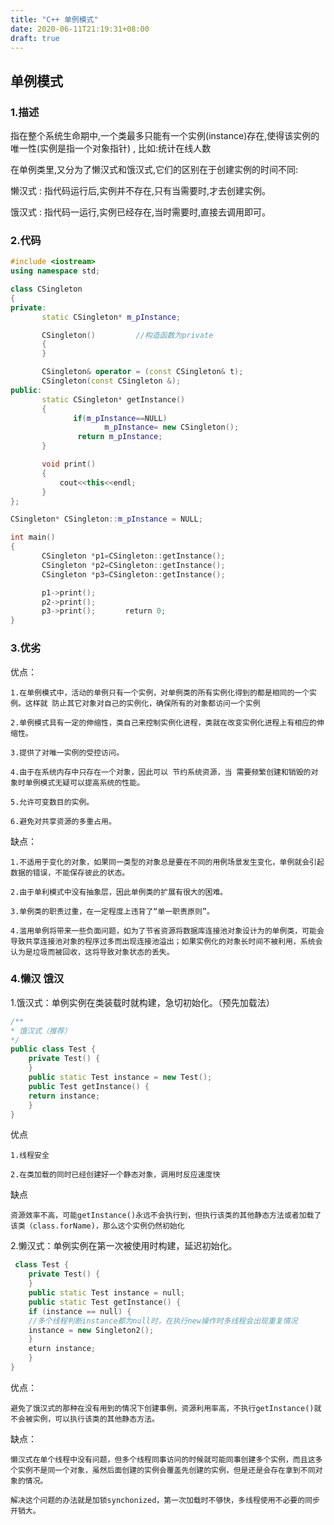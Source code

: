 ```yaml
---
title: "C++ 单例模式"
date: 2020-06-11T21:19:31+08:00
draft: true
---
```



## 单例模式

### 1.描述

指在整个系统生命期中,一个类最多只能有一个实例(instance)存在,使得该实例的唯一性(实例是指一个对象指针)  , 比如:统计在线人数

在单例类里,又分为了懒汉式和饿汉式,它们的区别在于创建实例的时间不同:

懒汉式 : 指代码运行后,实例并不存在,只有当需要时,才去创建实例。

饿汉式 : 指代码一运行,实例已经存在,当时需要时,直接去调用即可。

### 2.代码

```cpp
#include <iostream>
using namespace std; 

class CSingleton
{
private:
       static CSingleton* m_pInstance;

       CSingleton()         //构造函数为private
       {
       } 

       CSingleton& operator = (const CSingleton& t);
       CSingleton(const CSingleton &);
public:
       static CSingleton* getInstance()
       {
              if(m_pInstance==NULL)
                     m_pInstance= new CSingleton();            
               return m_pInstance;
       }

       void print()
       {
           cout<<this<<endl;      
       }
};

CSingleton* CSingleton::m_pInstance = NULL;

int main()
{
       CSingleton *p1=CSingleton::getInstance();
       CSingleton *p2=CSingleton::getInstance(); 
       CSingleton *p3=CSingleton::getInstance();

       p1->print();
       p2->print();
       p3->print();　　　　return 0;
}
```

### 3.优劣

优点： 

    1.在单例模式中，活动的单例只有一个实例，对单例类的所有实例化得到的都是相同的一个实例。这样就 防止其它对象对自己的实例化，确保所有的对象都访问一个实例 

    2.单例模式具有一定的伸缩性，类自己来控制实例化进程，类就在改变实例化进程上有相应的伸缩性。 

    3.提供了对唯一实例的受控访问。 

    4.由于在系统内存中只存在一个对象，因此可以 节约系统资源，当 需要频繁创建和销毁的对象时单例模式无疑可以提高系统的性能。 

    5.允许可变数目的实例。 

    6.避免对共享资源的多重占用。 

缺点： 

    1.不适用于变化的对象，如果同一类型的对象总是要在不同的用例场景发生变化，单例就会引起数据的错误，不能保存彼此的状态。 

    2.由于单利模式中没有抽象层，因此单例类的扩展有很大的困难。 

    3.单例类的职责过重，在一定程度上违背了“单一职责原则”。 

    4.滥用单例将带来一些负面问题，如为了节省资源将数据库连接池对象设计为的单例类，可能会导致共享连接池对象的程序过多而出现连接池溢出；如果实例化的对象长时间不被利用，系统会认为是垃圾而被回收，这将导致对象状态的丢失。 

### 4.懒汉 饿汉

1.饿汉式：单例实例在类装载时就构建，急切初始化。（预先加载法）

```cpp
/**
* 饿汉式（推荐）
*/
public class Test {
    private Test() {
    }
    public static Test instance = new Test();
    public Test getInstance() {
    return instance;
    }
}
```

优点 

    1.线程安全 

    2.在类加载的同时已经创建好一个静态对象，调用时反应速度快 

缺点 

    资源效率不高，可能getInstance()永远不会执行到，但执行该类的其他静态方法或者加载了该类（class.forName)，那么这个实例仍然初始化

2.懒汉式：单例实例在第一次被使用时构建，延迟初始化。

```cpp
 class Test {
    private Test() {
    }
    public static Test instance = null;
    public static Test getInstance() {
    if (instance == null) {
    //多个线程判断instance都为null时，在执行new操作时多线程会出现重复情况
    instance = new Singleton2();
    }
    eturn instance;
    }
}
```

优点： 

    避免了饿汉式的那种在没有用到的情况下创建事例，资源利用率高，不执行getInstance()就不会被实例，可以执行该类的其他静态方法。 

缺点： 

    懒汉式在单个线程中没有问题，但多个线程同事访问的时候就可能同事创建多个实例，而且这多个实例不是同一个对象，虽然后面创建的实例会覆盖先创建的实例，但是还是会存在拿到不同对象的情况。
    
    解决这个问题的办法就是加锁synchonized，第一次加载时不够快，多线程使用不必要的同步开销大。 

